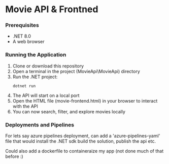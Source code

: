 # Movie API & Frontned

### Prerequisites

- .NET 8.0
- A web browser

### Running the Application

1. Clone or download this repository
2. Open a terminal in the project (MovieApi\MovieApi) directory
3. Run the .NET project:
   ```
   dotnet run
   ```
4. The API will start on a local port 
5. Open the HTML file (movie-frontend.html) in your browser to interact with the API
6. You can now search, filter, and explore movies locally

### Deployments and Pipelines

For lets say azure pipelines deployment, can add a 'azure-pipelines-yaml' file that would install the .NET sdk
build the solution, publish the api etc.

Could also add a dockerfile to containeraize my app (not done much of that before :)